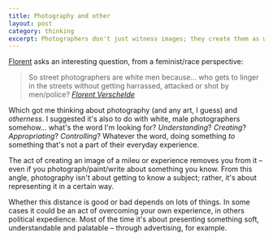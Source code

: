 ```yaml
---
title: Photography and other
layout: post
category: thinking
excerpt: Photographers don't just witness images; they create them as well
---
```


<a href="http://fvsch.com/">Florent</a> asks an interesting question, from a feminist/race perspective:
<blockquote>So street photographers are white men because… who gets to linger in the streets without getting harrassed, attacked or shot by men/police? <cite><a href="https://twitter.com/fvsch/status/682638724220489729">Florent Verschelde</a></cite></blockquote>
Which got me thinking about photography (and any art, I guess) and <em>otherness</em>. I suggested it's also to do with white, male photographers somehow… what's the word I'm looking for? <em>Understanding</em>? <em>Creating</em>? <em>Appropriating</em>? <em>Controlling</em>? Whatever the word, doing something <em>to</em> something that's not a part of their everyday experience.

The act of creating an image of a mileu or experience removes you from it – even if you photograph/paint/write about something you know. From this angle, photography isn't about getting to know a subject; rather, it's about representing it in a certain way.

Whether this distance is good or bad depends on lots of things. In some cases it could be an act of overcoming your own experience, in others political expedience. Most of the time it's about presenting something soft, understandable and palatable – through advertising, for example.
